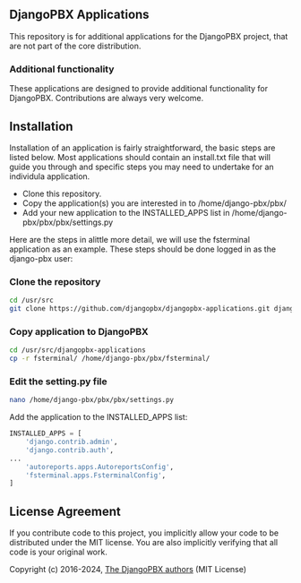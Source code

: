 DjangoPBX Applications
--------------------------------------
This repository is for additional applications for the DjangoPBX project,
that are not part of the core distribution.

### Additional functionality
These applications are designed to provide additional functionality for DjangoPBX.
Contributions are always very welcome.

## Installation
Installation of an application is fairly straightforward, the basic steps are listed below.
Most applications should contain an install.txt file that will guide you through and specific
steps you may need to undertake for an individula application.
* Clone this repository.
* Copy the application(s) you are interested in to /home/django-pbx/pbx/
* Add your new application to the INSTALLED_APPS list in /home/django-pbx/pbx/pbx/settings.py

Here are the steps in alittle more detail, we will use the fsterminal application as an example.
These steps should be done logged in as the django-pbx user:

### Clone the repository
```sh
cd /usr/src
git clone https://github.com/djangopbx/djangopbx-applications.git djangopbx-applications
```

### Copy application to DjangoPBX
```sh
cd /usr/src/djangopbx-applications
cp -r fsterminal/ /home/django-pbx/pbx/fsterminal/
```

### Edit the setting.py file
```sh
nano /home/django-pbx/pbx/pbx/settings.py
```
Add the application to the INSTALLED_APPS list:
```python
INSTALLED_APPS = [
    'django.contrib.admin',
    'django.contrib.auth',
...
    'autoreports.apps.AutoreportsConfig',
    'fsterminal.apps.FsterminalConfig',
]

```




## License Agreement

If you contribute code to this project, you implicitly allow your code to be distributed under the MIT license. You are also implicitly verifying that all code is your original work.

Copyright (c) 2016-2024, [The DjangoPBX authors](https://github.com/djangopbx/djangopbx-applications/graphs/contributors) (MIT License)<br>
